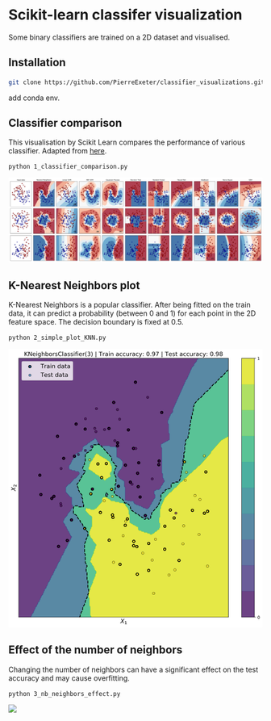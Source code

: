 # Scikit-learn classifer visualization

Some binary classifiers are trained on a 2D dataset and visualised.


## Installation

```bash
git clone https://github.com/PierreExeter/classifier_visualizations.git
```

add conda env.

## Classifier comparison

This visualisation by Scikit Learn compares the performance of various classifier. Adapted from [here](https://scikit-learn.org/stable/auto_examples/classification/plot_classifier_comparison.html).

```bash
python 1_classifier_comparison.py
```

<img src="plots/classifier_comparison.png"/>

## K-Nearest Neighbors plot

K-Nearest Neighbors is a popular classifier. After being fitted on the train data, it can predict a probability (between 0 and 1) for each point in the 2D feature space. The decision boundary is fixed at 0.5.

```bash
python 2_simple_plot_KNN.py
```

<img src="plots/simple_plot_KNN.png"/>


## Effect of the number of neighbors



Changing the number of neighbors can have a significant effect on the test accuracy and may cause overfitting.

```bash
python 3_nb_neighbors_effect.py
```

<img src="plots/nb_neighbors.gif"/>
